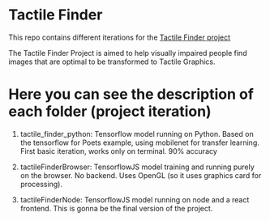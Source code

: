 # Tactile Finder

This repo contains different iterations for the [Tactile Finder project](https://tactiled.firebaseapp.com)

The Tactile Finder Project is aimed to help visually impaired people find images that are optimal to be transformed to Tactile Graphics.

# Here you can see the description of each folder (project iteration)

1. tactile_finder_python: Tensorflow model running on Python. Based on the tensorflow for Poets example, using mobilenet for transfer learning. First basic iteration, works only on terminal. 90% accuracy

2. tactileFinderBrowser: TensorflowJS model training and running purely on the browser. No backend. Uses OpenGL (so it uses graphics card for processing).

3. tactileFinderNode: TensorflowJS model running on node and a react frontend. This is gonna be the final version of the project.

